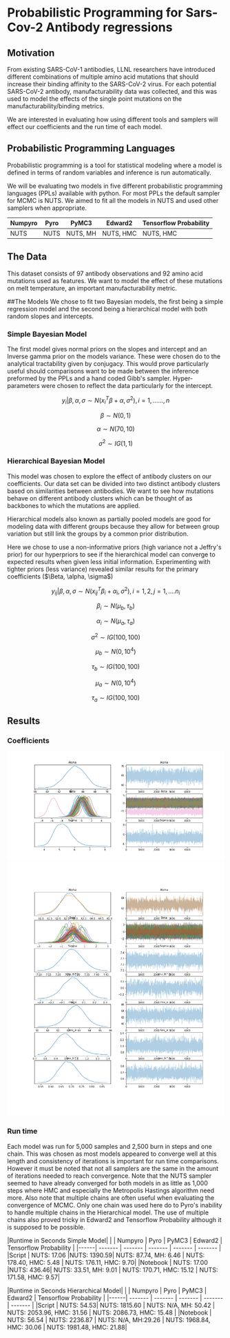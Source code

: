 

# Probabilistic Programming for Sars-Cov-2 Antibody regressions


## Motivation

From existing SARS-CoV-1 antibodies, LLNL researchers have introduced different combinations of multiple amino acid mutations that should increase their binding affinity to the SARS-CoV-2 virus. For each potential SARS-CoV-2 antibody, manufacturability data was collected, and this was used to model the effects of the single point mutations on the manufacturability/binding metrics.

We are interested in evaluating how using different tools and samplers will effect our coefficients and the run time of each model.

## Probabilistic Programming Languages

Probabilistic programming is a tool for statistical modeling where a model is defined in terms of random variables and inference is run automatically.

We will be evaluating two models in five different probabilistic programming languages (PPLs) available with python. For most PPLs the default sampler for MCMC is NUTS. We aimed to fit all the models in NUTS and used other samplers when appropriate.


| Numpyro | Pyro | PyMC3 | Edward2 | Tensorflow Probability |
| ------- | ------- | ------- | ------- | ------- |
|NUTS | NUTS | NUTS, MH | NUTS, HMC | NUTS, HMC|

## The Data
This dataset consists of 97 antibody observations and 92 amino acid mutations used as features. We want to model the effect of these mutations on melt temperature, an important manufacturability metric.

##The Models
We chose to fit two Bayesian models, the first being a simple regression model and the second being a hierarchical model with both random slopes and intercepts.  

### Simple Bayesian Model
The first model gives normal priors on the slopes and intercept and an Inverse gamma prior on the models variance. These were chosen do to the analytical tractability given by conjugacy. This would prove particularly useful should comparisons want to be made between the inference preformed by the PPLs and a hand coded Gibb's sampler. Hyper-parameters were chosen to reflect the data particularly for the intercept.

$$y_{i}|\beta,\alpha,\sigma \sim N({x_{i}}^{T} \beta + \alpha, \sigma^2), i = 1,......,n$$

$$\beta \sim N(0,1)$$

$$\alpha \sim N(70,10)$$

$$\sigma^2 \sim IG(1,1)$$

### Hierarchical Bayesian Model

This model was chosen to explore the effect of antibody clusters on our coefficients. Our data set can be divided into two distinct antibody clusters based on similarities between antibodies. We want to see how mutations behave on different antibody clusters which can be thought of as backbones to which the mutations are applied.  

Hierarchical models also known as partially pooled models are good for modeling data with different groups because they allow for between group variation but still link the groups by a common prior distribution.

Here we chose to use a non-informative priors (high variance not a Jeffry's prior) for our hyperpriors to see if the hierarchical model can converge to expected results when given less initial information. Experimenting with tighter priors (less variance) revealed similar results for the primary coefficients ($\Beta, \alpha, \sigma$)


$$y_{ij}|\beta,\alpha,\sigma \sim N({x_{ij}}^{T} \beta_{i} + \alpha_{i}, \sigma^2), i = 1,2, j = 1,....n_{i}$$

$$\beta_{i} \sim N(\mu_{b},\tau_{b})$$

$$\alpha_{i} \sim N(\mu_{a},\tau_{a})$$

$$\sigma^2 \sim IG(100,100)$$

$$\mu_{b} \sim N(0,10^4)$$

$$\tau_{b} \sim IG(100,100)$$

$$\mu_{a} \sim N(0,10^4)$$

$$\tau_{a} \sim IG(100,100)$$

## Results

### Coefficients

![Simple Model](trace.png)
![Hierarchical Model](H_trace.png)

### Run time

Each model was run for 5,000 samples and 2,500 burn in steps and one chain. This was chosen as most models appeared to converge well at this length and consistency of iterations is important for run time comparisons. However it must be noted that not all samplers are the same in the amount of iterations needed to reach convergence. Note that the NUTS sampler seemed to have already converged for both models in as little as 1,000 steps where HMC and especially the Metropolis Hastings algorithm need more. Also note that multiple chains are often useful when evaluating the convergence of MCMC. Only one chain was used here do to Pyro's inability to handle multiple chains in the Hierarchical model. The use of multiple chains also proved tricky in Edward2 and Tensorflow Probability although it is supposed to be possible.

|Runtime in Seconds Simple Model|
| | Numpyro | Pyro | PyMC3 | Edward2 | Tensorflow Probability |
|------| ------- | ------- | ------- | ------- | ------- |
|Script   | NUTS: 17.06 |NUTS: 1390.59| NUTS: 87.74, MH: 6.46 | NUTS: 178.40, HMC: 5.48  |  NUTS: 176.11, HMC: 9.70|
|Notebook | NUTS: 17.00 |NUTS: 436.46| NUTS: 33.51, MH: 9.01 | NUTS: 170.71, HMC: 15.12  |  NUTS: 171.58, HMC: 9.57|

|Runtime in Seconds Hierarchical Model|
| | Numpyro | Pyro | PyMC3 | Edward2 | Tensorflow Probability |
|------| ------- | ------- | ------- | ------- | ------- |
|Script   | NUTS: 54.53| NUTS: 1815.60 | NUTS: N/A, MH: 50.42 | NUTS: 2053.96, HMC: 31.56  |  NUTS: 2086.73, HMC: 15.48 |
|Notebook | NUTS: 56.54 | NUTS: 2236.87 | NUTS: N/A, MH:29.26 | NUTS: 1968.84, HMC: 30.06  |  NUTS: 1981.48, HMC: 21.88|
